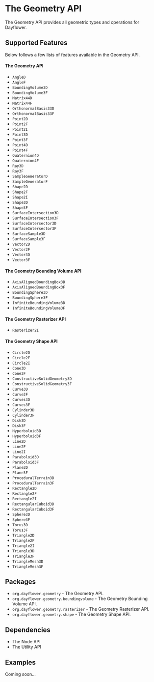 The Geometry API
================
The Geometry API provides all geometric types and operations for Dayflower.

Supported Features
------------------
Below follows a few lists of features available in the Geometry API.

#### The Geometry API
* `AngleD`
* `AngleF`
* `BoundingVolume3D`
* `BoundingVolume3F`
* `Matrix44D`
* `Matrix44F`
* `OrthonormalBasis33D`
* `OrthonormalBasis33F`
* `Point2D`
* `Point2F`
* `Point2I`
* `Point3D`
* `Point3F`
* `Point4D`
* `Point4F`
* `Quaternion4D`
* `Quaternion4F`
* `Ray3D`
* `Ray3F`
* `SampleGeneratorD`
* `SampleGeneratorF`
* `Shape2D`
* `Shape2F`
* `Shape2I`
* `Shape3D`
* `Shape3F`
* `SurfaceIntersection3D`
* `SurfaceIntersection3F`
* `SurfaceIntersector3D`
* `SurfaceIntersector3F`
* `SurfaceSample3D`
* `SurfaceSample3F`
* `Vector2D`
* `Vector2F`
* `Vector3D`
* `Vector3F`

#### The Geometry Bounding Volume API
* `AxisAlignedBoundingBox3D`
* `AxisAlignedBoundingBox3F`
* `BoundingSphere3D`
* `BoundingSphere3F`
* `InfiniteBoundingVolume3D`
* `InfiniteBoundingVolume3F`

#### The Geometry Rasterizer API
* `Rasterizer2I`

#### The Geometry Shape API
* `Circle2D`
* `Circle2F`
* `Circle2I`
* `Cone3D`
* `Cone3F`
* `ConstructiveSolidGeometry3D`
* `ConstructiveSolidGeometry3F`
* `Curve3D`
* `Curve3F`
* `Curves3D`
* `Curves3F`
* `Cylinder3D`
* `Cylinder3F`
* `Disk3D`
* `Disk3F`
* `Hyperboloid3D`
* `Hyperboloid3F`
* `Line2D`
* `Line2F`
* `Line2I`
* `Paraboloid3D`
* `Paraboloid3F`
* `Plane3D`
* `Plane3F`
* `ProceduralTerrain3D`
* `ProceduralTerrain3F`
* `Rectangle2D`
* `Rectangle2F`
* `Rectangle2I`
* `RectangularCuboid3D`
* `RectangularCuboid3F`
* `Sphere3D`
* `Sphere3F`
* `Torus3D`
* `Torus3F`
* `Triangle2D`
* `Triangle2F`
* `Triangle2I`
* `Triangle3D`
* `Triangle3F`
* `TriangleMesh3D`
* `TriangleMesh3F`

Packages
--------
* `org.dayflower.geometry` - The Geometry API.
* `org.dayflower.geometry.boundingvolume` - The Geometry Bounding Volume API.
* `org.dayflower.geometry.rasterizer` - The Geometry Rasterizer API.
* `org.dayflower.geometry.shape` - The Geometry Shape API.

Dependencies
------------
* The Node API
* The Utility API

Examples
--------
Coming soon...